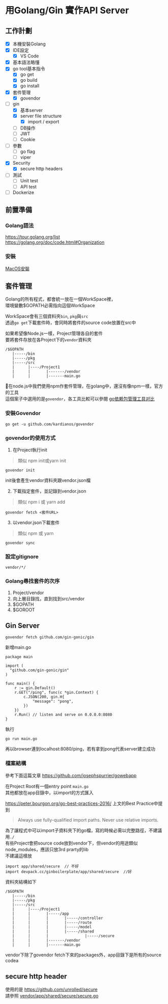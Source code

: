 # 用Golang/Gin 實作API Server

## 工作計劃

- [x] 本機安裝Golang
- [x] IDE設定
    - [x] VS Code
- [x] 基本語法略懂
- [x] go tool基本指令
    - [x] go get
    - [x] go build
    - [x] go install
- [x] 套件管理
    - [x] govendor
- [ ] gin
    - [x] 基本server
    - [x] server file structure
        - [x] import / export
    - [ ] DB操作
    - [ ] JWT
    - [ ] Cookie
- [ ] 參數
    - [ ] go flag
    - [ ] viper
- [x] Security
    - [x] secure http headers
- [ ] 測試
    - [ ] Unit test
    - [ ] API test
- [ ] Dockerize

## 前置準備  

### Golang語法  
https://tour.golang.org/list  
https://golang.org/doc/code.html#Organization  

### 安裝

[MacOS安裝](doc/installation/macos.md)  


## 套件管理
Golang的所有程式，都會統一放在一個WorkSpace裡，  
環境變數$GOPATH必需指向這個WorkSpace  

WorkSpace會有三個資料夾`bin`, `pkg`與`src`  
透過`go get`下載套件時，會同時將套件的source code放置在src中  

如果希望像Node.js一樣，Project管理各自的套件  
要將套件存放在各Project下的`vendor`資料夾  

```
/$GOPATH
   |-----/bin
   |-----/pkg
   |-----/src
   |      |----/Project1
   |      |       |-------/vendor   
   |      |       |-------main.go
```

在node.js中我們使用npm作套件管理，在golang中，還沒有像npm一樣，官方的工具  
這個案子中選用的是`govendor`，各工具比較可以參閱 [go依赖包管理工具对比](https://ieevee.com/tech/2017/07/10/go-import.html)

### 安裝Govendor

```
go get -u github.com/kardianos/govendor
```

### govendor的使用方式

1. 在Project執行init

> 類似 npm init或yarn init  

```
govendor init
```
init後會產生vendor資料夾跟vendor.json檔

2. 下載指定套件，並記錄到vendor.json

> 類似 npm i 或 yarn add  

```
govendor fetch <套件URL>
```

3. 以vendor.json下載套件

> 類似 npm 或 yarn

```
govendor sync
```

### 設定gitignore

```
vendor/*/
```

### Golang尋找套件的次序

1. Project/vendor
2. 向上層目錄找，直到找到src/vendor
3. $GOPATH
4. $GOROOT

## Gin Server

```
govendor fetch github.com/gin-gonic/gin
```

新增main.go

```
package main

import (
  "github.com/gin-gonic/gin"
)

func main() {
	r := gin.Default()
	r.GET("/ping", func(c *gin.Context) {
		c.JSON(200, gin.H{
			"message": "pong",
		})
	})
	r.Run() // listen and serve on 0.0.0.0:8080
}
```

執行

```
go run main.go
```

再以browser連到localhost:8080/ping，若有拿到pong代表server建立成功

### 檔案結構

參考下面這篇文章
https://github.com/josephspurrier/gowebapp

在Project Root有一個entry point `main.go`  
其他都放在app目錄中，以import的方式匯入  

https://peter.bourgon.org/go-best-practices-2016/
上文的Best Practice中提到

> Always use fully-qualified import paths. Never use relative imports.

為了讓程式中可以import子資料夾下的go檔，寫的時候必需以完整路徑，不建議用`./`  
有些Project會把source code放到vendor下，但vendor的用途類似node_modules，應該只放3rd prarty的lib  
不建議這樣放


```
import app/shared/secure  // 不好
import devpack.cc/ginboilerplate/app/shared/secure  //好
```


資料夾結構如下  
```
/$GOPATH
   |-----/bin
   |-----/pkg
   |-----/src
   |      |----/Project1
   |      |       |-----/app
   |      |       |       |-----/controller
   |      |       |       |-----/route
   |      |       |       |-----/model
   |      |       |       |-----/shared
   |      |       |                |-----/secure
   |      |       |-------/vendor   
   |      |       |-------main.go
```
vendor下除了govendor fetch下來的packages外，app目錄下是所有的source codea

## secure http header
使用的是 https://github.com/unrolled/secure  
請參照 [vendor/app/shared/secure/secure.go](vendor/app/shared/secure/secure.go)